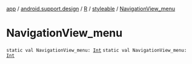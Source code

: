 [app](../../../index.md) / [android.support.design](../../index.md) / [R](../index.md) / [styleable](index.md) / [NavigationView_menu](./-navigation-view_menu.md)

# NavigationView_menu

`static val NavigationView_menu: `[`Int`](https://kotlinlang.org/api/latest/jvm/stdlib/kotlin/-int/index.html)
`static val NavigationView_menu: `[`Int`](https://kotlinlang.org/api/latest/jvm/stdlib/kotlin/-int/index.html)